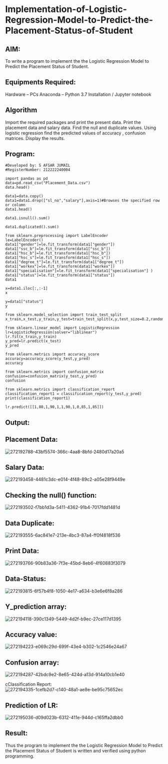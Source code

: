 # Implementation-of-Logistic-Regression-Model-to-Predict-the-Placement-Status-of-Student
## AIM:
To write a program to implement the the Logistic Regression Model to Predict the Placement Status of Student.

## Equipments Required:
Hardware – PCs Anaconda – Python 3.7 Installation / Jupyter notebook

## Algorithm
Import the required packages and print the present data. Print the placement data and salary data. Find the null and duplicate values. Using logistic regression find the predicted values of accuracy , confusion matrices. Display the results.

## Program:
```
#Developed by: S AFSAR JUMAIL
#RegisterNumber: 212222240004

import pandas as pd
data=pd.read_csv("Placement_Data.csv")
data.head()

data1=data.copy()
data1=data1.drop(["sl_no","salary"],axis=1)#Browses the specified row or column
data1.head()

data1.isnull().sum()

data1.duplicated().sum()

from sklearn.preprocessing import LabelEncoder
le=LabelEncoder()
data1["gender"]=le.fit_transform(data1["gender"])
data1["ssc_b"]=le.fit_transform(data1["ssc_b"])
data1["hsc_b"]=le.fit_transform(data1["hsc_b"])
data1["hsc_s"]=le.fit_transform(data1["hsc_s"])
data1["degree_t"]=le.fit_transform(data1["degree_t"])
data1["workex"]=le.fit_transform(data1["workex"])
data1["specialisation"]=le.fit_transform(data1["specialisation"] )     
data1["status"]=le.fit_transform(data1["status"])       
data1 

x=data1.iloc[:,:-1]
x

y=data1["status"]
y

from sklearn.model_selection import train_test_split
x_train,x_test,y_train,y_test=train_test_split(x,y,test_size=0.2,random_state=0)

from sklearn.linear_model import LogisticRegression
lr=LogisticRegression(solver="liblinear")
lr.fit(x_train,y_train)
y_pred=lr.predict(x_test)
y_pred

from sklearn.metrics import accuracy_score
accuracy=accuracy_score(y_test,y_pred)
accuracy

from sklearn.metrics import confusion_matrix
confusion=confusion_matrix(y_test,y_pred)
confusion

from sklearn.metrics import classification_report
classification_report1 = classification_report(y_test,y_pred)
print(classification_report1)

lr.predict([[1,80,1,90,1,1,90,1,0,85,1,85]])
```
## Output:
## Placement Data:
![272192788-43bf5574-366c-4aa8-8bfd-2480d17a20a5](https://github.com/Apravinraj/Implementation-of-Logistic-Regression-Model-to-Predict-the-Placement-Status-of-Student/assets/118707879/6c5793c2-d93a-4fda-af90-3be2f4124553)


## Salary Data:

![272193458-4481c3dc-e014-4f48-89c2-a05e28f9449e](https://github.com/Apravinraj/Implementation-of-Logistic-Regression-Model-to-Predict-the-Placement-Status-of-Student/assets/118707879/97302a2e-1103-4cdd-9055-6de610c8122d)

## Checking the null() function:
![272193502-f7bb1d3a-5411-4362-91b4-7017fdd1481d](https://github.com/Apravinraj/Implementation-of-Logistic-Regression-Model-to-Predict-the-Placement-Status-of-Student/assets/118707879/7705c8b6-b98d-4692-a03e-f9e7b9cc9eec)

## Data Duplicate:

![272193555-6ac841e7-213e-4bc3-87a4-ff0f4818f536](https://github.com/Apravinraj/Implementation-of-Logistic-Regression-Model-to-Predict-the-Placement-Status-of-Student/assets/118707879/9f949150-c2f2-4106-9ad2-1198f9eb553d)

## Print Data:

![272193766-90b83a36-7f3e-45bd-8eb6-4f60883f3079](https://github.com/Apravinraj/Implementation-of-Logistic-Regression-Model-to-Predict-the-Placement-Status-of-Student/assets/118707879/b04f2f84-cf34-4aa5-b2d5-afaf5280d24e)


## Data-Status:

![272193815-6f57b4f8-1050-4e17-a634-b3e6e6f8a286](https://github.com/Apravinraj/Implementation-of-Logistic-Regression-Model-to-Predict-the-Placement-Status-of-Student/assets/118707879/f424b5b1-8726-453b-a179-0e10afe963e3)


## Y_prediction array:

![272194118-390c1349-5449-4d2f-b9ec-27ce117d1395](https://github.com/Apravinraj/Implementation-of-Logistic-Regression-Model-to-Predict-the-Placement-Status-of-Student/assets/118707879/d5a6330b-8002-47dd-b160-2964bee14da5)

## Accuracy value:

![272194223-e069c29d-699f-43e4-b302-1c2546e24a67](https://github.com/Apravinraj/Implementation-of-Logistic-Regression-Model-to-Predict-the-Placement-Status-of-Student/assets/118707879/566f8128-dcea-4807-a3a1-b6f29e11e033)


## Confusion array:

![272194287-42bdc9e2-8e65-424d-a13d-914a10cb1e40](https://github.com/Apravinraj/Implementation-of-Logistic-Regression-Model-to-Predict-the-Placement-Status-of-Student/assets/118707879/eabec26f-7b90-44b2-9b71-49a6b184e5bd)

cClassification Report:
![272194335-1cefb2d7-c140-48a1-ae8e-be95c75652ec](https://github.com/Apravinraj/Implementation-of-Logistic-Regression-Model-to-Predict-the-Placement-Status-of-Student/assets/118707879/6aa48aca-4e6c-4de5-97de-5b6ccc3bdb3a)


## Prediction of LR:

![272195036-d09d023b-6312-411e-944d-c165ffa2dbb0](https://github.com/Apravinraj/Implementation-of-Logistic-Regression-Model-to-Predict-the-Placement-Status-of-Student/assets/118707879/09cc0842-7c54-4b0b-bb69-943ce900b465)

## Result:
Thus the program to implement the the Logistic Regression Model to Predict the Placement Status of Student is written and verified using python programming.

